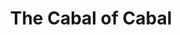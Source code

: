 ---
title: The Cabal of Cabal
url: http://www.vex.net/~trebla/haskell/cabal-cabal.xhtml
authors:
- Albert Y. C. Lai
type: article
tags:
- cabal
doHaskell-type: blog post
---